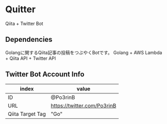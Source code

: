 # Quitter
Qiita + Twitter Bot

## Dependencies

Golangに関するQiita記事の投稿をつぶやくBotです。
Golang + AWS Lambda + Qiita API + Twitter API

## Twitter Bot Account Info

|index|value|
|---|---|
|ID|@Po3rinB|
|URL|https://twitter.com/Po3rinB|
|Qiita Target Tag|"Go"|